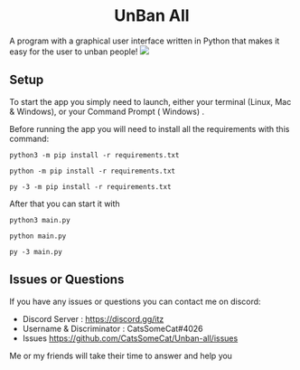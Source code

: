 <h1 align="center">UnBan All</h1>
A program with a graphical user interface written in Python that makes it easy for the user to unban people!
<img src="https://cdn.discordapp.com/attachments/617018815771050020/1079388356665938010/image.png">

## Setup

To start the app you simply need to launch, either your terminal (Linux, Mac & Windows), or your Command Prompt (
Windows)
.

Before running the app you will need to install all the requirements with this command:

```
python3 -m pip install -r requirements.txt
```
```
python -m pip install -r requirements.txt
```
```
py -3 -m pip install -r requirements.txt
```

After that you can start it with

```
python3 main.py
```
```
python main.py
```
```
py -3 main.py
```

## Issues or Questions

If you have any issues or questions you can contact me on discord:

* Discord Server : https://discord.gg/itz
* Username & Discriminator : CatsSomeCat#4026
* Issues https://github.com/CatsSomeCat/Unban-all/issues

Me or my friends will take their time to answer and help you
